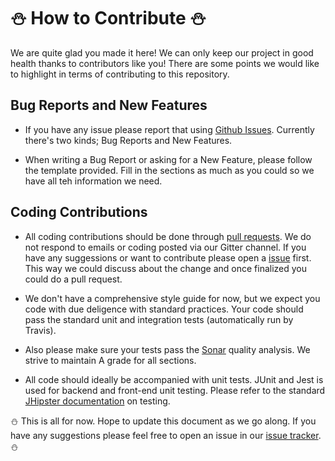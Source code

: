 # :snowman: How to Contribute :snowman:

We are quite glad you made it here! We can only keep our project in good health thanks to contributors like you! There are some points
we would like to highlight in terms of contributing to this repository. 

## Bug Reports and New Features

- If you have any issue please report that using [Github Issues](https://github.com/python-sinhala-education-society/OpenLearnr/issues). 
Currently there's two kinds; Bug Reports and New Features. 

- When writing a Bug Report or asking for a New Feature, please follow the template provided. Fill in the sections as much as you could so 
we have all teh information we need. 

## Coding Contributions

- All coding contributions should be done through [pull requests](https://help.github.com/en/articles/creating-a-pull-request-from-a-fork). We do not respond to emails or coding posted via our Gitter channel. If you have any suggessions or want to contribute please open a [issue](https://github.com/python-sinhala-education-society/OpenLearnr/issues) first. This way we could discuss about the change and once finalized you could do a pull request. 

- We don't have a comprehensive style guide for now, but we expect you code with due deligence with standard practices. Your code 
should pass the standard unit and integration tests (automatically run by Travis). 

- Also please make sure your tests pass the [Sonar](https://sonarcloud.io/dashboard?id=com.asanka.tutor%3Aopen-learnr) quality
analysis. We strive to maintain A grade for all sections. 

- All code should ideally be accompanied with unit tests. JUnit and Jest is used for backend and front-end unit testing. Please refer to the 
standard [JHipster documentation](https://www.jhipster.tech/running-tests/) on testing. 

:snowman: This is all for now. Hope to update this document as we go along. If you have any suggestions please feel free to open
an issue in our [issue tracker](https://github.com/python-sinhala-education-society/OpenLearnr/issues). :snowman:
